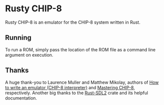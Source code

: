 # Rusty CHIP-8

Rusty CHIP-8 is an emulator for the CHIP-8 system written in Rust.

## Running
To run a ROM, simply pass the location of the ROM file as a command line argument on execution.

## Thanks
A huge thank-you to Laurence Muller and Matthew Mikolay, authors of [How to write an emulator (CHIP-8 interpreter)](http://www.multigesture.net/articles/how-to-write-an-emulator-chip-8-interpreter/) and [Mastering CHIP-8](http://mattmik.com/files/chip8/mastering/chip8.html), respectively. Another big thanks to the [Rust-SDL2](https://github.com/Rust-SDL2/rust-sdl2) crate and its helpful documentation.